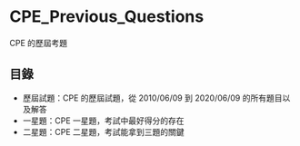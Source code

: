 # CPE_Previous_Questions

CPE 的歷屆考題

## 目錄

* 歷屆試題：CPE 的歷屆試題，從 2010/06/09 到 2020/06/09 的所有題目以及解答
* 一星題：CPE 一星題，考試中最好得分的存在
* 二星題：CPE 二星題，考試能拿到三題的關鍵
